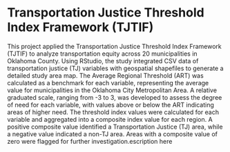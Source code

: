 # Transportation Justice Threshold Index Framework (TJTIF)
This project applied the Transportation Justice Threshold Index Framework (TJTIF) to analyze transportation equity across 20 municipalities in Oklahoma County. Using RStudio, the study integrated CSV data of transportation justice (TJ) variables with geospatial shapefiles to generate a detailed study area map. The Average Regional Threshold (ART) was calculated as a benchmark for each variable, representing the average value for municipalities in the Oklahoma City Metropolitan Area. A relative graduated scale, ranging from -3 to 3, was developed to assess the degree of need for each variable, with values above or below the ART indicating areas of higher need. The threshold index values were calculated for each variable and aggregated into a composite index value for each region. A positive composite value identified a Transportation Justice (TJ) area, while a negative value indicated a non-TJ area. Areas with a composite value of zero were flagged for further investigation.escription here
